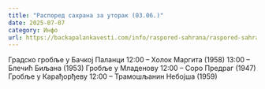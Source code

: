 ```yaml
---
title: "Распоред сахрана за уторак (03.06.)"
date: 2025-07-07
category: Инфо
url: https://backapalankavesti.com/info/raspored-sahrana/raspored-sahrana-za-utorak-03-06/
---
```


Градско гробље у Бачкој Паланци
12:00 – Холок Маргита (1958)
13:00 – Блечић Биљана (1953)
Гробље у Младенову
12:00 – Соро Предраг (1947)
Гробље у Карађорђеву
12:00 – Трамошљанин Небојша (1959)
